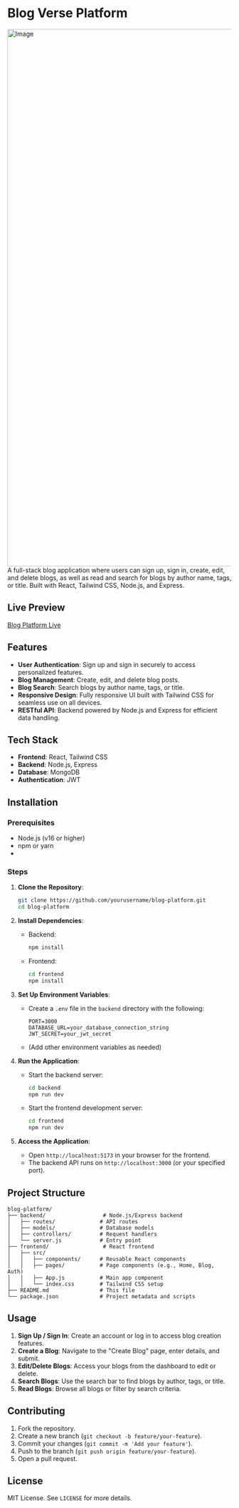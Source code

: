 # Blog Verse Platform
<img width="1920" height="1205" alt="Image" src="https://github.com/user-attachments/assets/6c45c569-4b48-46ca-833c-5dcf30bbda0b" />
A full-stack blog application where users can sign up, sign in, create, edit, and delete blogs, as well as read and search for blogs by author name, tags, or title. Built with React, Tailwind CSS, Node.js, and Express.

## Live Preview
[Blog Platform Live](https://blog-verse-production.up.railway.app/)

## Features
- **User Authentication**: Sign up and sign in securely to access personalized features.
- **Blog Management**: Create, edit, and delete blog posts.
- **Blog Search**: Search blogs by author name, tags, or title.
- **Responsive Design**: Fully responsive UI built with Tailwind CSS for seamless use on all devices.
- **RESTful API**: Backend powered by Node.js and Express for efficient data handling.

## Tech Stack
- **Frontend**: React, Tailwind CSS
- **Backend**: Node.js, Express
- **Database**: MongoDB
- **Authentication**: JWT

## Installation

### Prerequisites
- Node.js (v16 or higher)
- npm or yarn
- 
### Steps
1. **Clone the Repository**:
   ```bash
   git clone https://github.com/yourusername/blog-platform.git
   cd blog-platform
   ```

2. **Install Dependencies**:
   - Backend:
     ```bash
     npm install
     ```
   - Frontend:
     ```bash
     cd frontend
     npm install
     ```

3. **Set Up Environment Variables**:
   - Create a `.env` file in the `backend` directory with the following:
     ```
     PORT=3000
     DATABASE_URL=your_database_connection_string
     JWT_SECRET=your_jwt_secret
     ```
   - (Add other environment variables as needed)

4. **Run the Application**:
   - Start the backend server:
     ```bash
     cd backend
     npm run dev
     ```
   - Start the frontend development server:
     ```bash
     cd frontend
     npm run dev
     ```

5. **Access the Application**:
   - Open `http://localhost:5173` in your browser for the frontend.
   - The backend API runs on `http://localhost:3000` (or your specified port).

## Project Structure
```
blog-platform/
├── backend/                  # Node.js/Express backend
│   ├── routes/              # API routes
│   ├── models/              # Database models
│   ├── controllers/         # Request handlers
│   └── server.js            # Entry point
├── frontend/                 # React frontend
│   ├── src/
│   │   ├── components/      # Reusable React components
│   │   ├── pages/           # Page components (e.g., Home, Blog, Auth)
│   │   ├── App.js           # Main app component
│   │   └── index.css        # Tailwind CSS setup
├── README.md                # This file
└── package.json             # Project metadata and scripts
```

## Usage
1. **Sign Up / Sign In**: Create an account or log in to access blog creation features.
2. **Create a Blog**: Navigate to the "Create Blog" page, enter details, and submit.
3. **Edit/Delete Blogs**: Access your blogs from the dashboard to edit or delete.
4. **Search Blogs**: Use the search bar to find blogs by author, tags, or title.
5. **Read Blogs**: Browse all blogs or filter by search criteria.

## Contributing
1. Fork the repository.
2. Create a new branch (`git checkout -b feature/your-feature`).
3. Commit your changes (`git commit -m 'Add your feature'`).
4. Push to the branch (`git push origin feature/your-feature`).
5. Open a pull request.

## License
MIT License. See `LICENSE` for more details.
